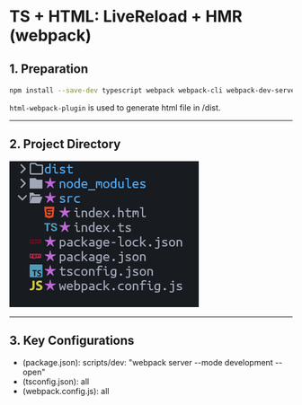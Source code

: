 # TS + HTML: LiveReload + HMR (webpack)

## **1. Preparation**

```bash
npm install --save-dev typescript webpack webpack-cli webpack-dev-server ts-loader html-webpack-plugin
```

`html-webpack-plugin` is used to generate html file in /dist. 

------

## **2. Project Directory**

<img src="./images/dir.png" style="display: inline-block;" />

------

## **3. Key Configurations**

- (package.json): scripts/dev: "webpack server --mode development --open"
- (tsconfig.json): all
- (webpack.config.js): all
